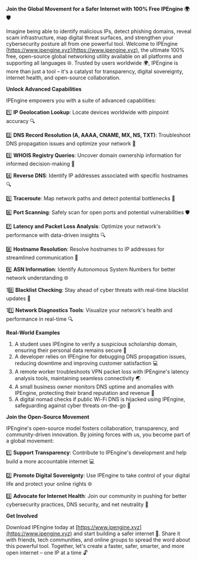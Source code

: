**Join the Global Movement for a Safer Internet with 100% Free IPEngine 🌍🛡️**

Imagine being able to identify malicious IPs, detect phishing domains, reveal scam infrastructure, map digital threat surfaces, and strengthen your cybersecurity posture all from one powerful tool. Welcome to IPEngine [https://www.ipengine.xyz](https://www.ipengine.xyz), the ultimate 100% free, open-source global networking utility available on all platforms and supporting all languages 🌐. Trusted by users worldwide 🌍, IPEngine is more than just a tool – it's a catalyst for transparency, digital sovereignty, internet health, and open-source collaboration.

**Unlock Advanced Capabilities**

IPEngine empowers you with a suite of advanced capabilities:

1️⃣ **IP Geolocation Lookup**: Locate devices worldwide with pinpoint accuracy 🔍

2️⃣ **DNS Record Resolution (A, AAAA, CNAME, MX, NS, TXT)**: Troubleshoot DNS propagation issues and optimize your network 📡

3️⃣ **WHOIS Registry Queries**: Uncover domain ownership information for informed decision-making 🔮

4️⃣ **Reverse DNS**: Identify IP addresses associated with specific hostnames 🔍

5️⃣ **Traceroute**: Map network paths and detect potential bottlenecks 🚀

6️⃣ **Port Scanning**: Safely scan for open ports and potential vulnerabilities 🛡️

7️⃣ **Latency and Packet Loss Analysis**: Optimize your network's performance with data-driven insights 🔍

8️⃣ **Hostname Resolution**: Resolve hostnames to IP addresses for streamlined communication 📢

9️⃣ **ASN Information**: Identify Autonomous System Numbers for better network understanding 🌐

10️⃣ **Blacklist Checking**: Stay ahead of cyber threats with real-time blacklist updates 🔴

11️⃣ **Network Diagnostics Tools**: Visualize your network's health and performance in real-time 🔍

**Real-World Examples**

1. A student uses IPEngine to verify a suspicious scholarship domain, ensuring their personal data remains secure 📝
2. A developer relies on IPEngine for debugging DNS propagation issues, reducing downtime and improving customer satisfaction 💻
3. A remote worker troubleshoots VPN packet loss with IPEngine's latency analysis tools, maintaining seamless connectivity 🌏
4. A small business owner monitors DNS uptime and anomalies with IPEngine, protecting their brand reputation and revenue 💸
5. A digital nomad checks if public Wi-Fi DNS is hijacked using IPEngine, safeguarding against cyber threats on-the-go 📱

**Join the Open-Source Movement**

IPEngine's open-source model fosters collaboration, transparency, and community-driven innovation. By joining forces with us, you become part of a global movement:

1️⃣ **Support Transparency**: Contribute to IPEngine's development and help build a more accountable internet 💻

2️⃣ **Promote Digital Sovereignty**: Use IPEngine to take control of your digital life and protect your online rights 🌐

3️⃣ **Advocate for Internet Health**: Join our community in pushing for better cybersecurity practices, DNS security, and net neutrality 🔴

**Get Involved**

Download IPEngine today at [https://www.ipengine.xyz](https://www.ipengine.xyz) and start building a safer internet 🚀. Share it with friends, tech communities, and online groups to spread the word about this powerful tool. Together, let's create a faster, safer, smarter, and more open internet – one IP at a time 🔓